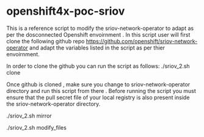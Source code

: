 # openshift4x-poc-sriov

This is a reference script to modify the sriov-network-operator to adapt as per the dosconnected Openshift envoirnment .
In this script user will first clone the following github repo https://github.com/openshift/sriov-network-operator and adapt the variables listed in the script as per thier envoirnment.

In order to clone the github you can run the script as follows:
./sriov_2.sh clone

Once github is cloned , make sure you change to sriov-network-operator directory and run this script from there .
Before running the script you must ensure that the pull secret file of your local registry is also present inside the sriov-network-operator directory.


./sriov_2.sh mirror

./sriov_2.sh modify_files






